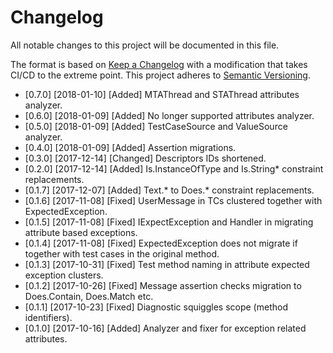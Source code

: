 # Changelog
All notable changes to this project will be documented in this file.

The format is based on [Keep a Changelog](http://keepachangelog.com/en/1.0.0/) with a modification that takes CI/CD to
the extreme point. This project adheres to [Semantic Versioning](http://semver.org/spec/v2.0.0.html).

* [0.7.0] [2018-01-10] [Added]   MTAThread and STAThread attributes analyzer.
* [0.6.0] [2018-01-09] [Added]   No longer supported attributes analyzer.
* [0.5.0] [2018-01-09] [Added]   TestCaseSource and ValueSource analyzer.
* [0.4.0] [2018-01-09] [Added]   Assertion migrations.
* [0.3.0] [2017-12-14] [Changed] Descriptors IDs shortened. 
* [0.2.0] [2017-12-14] [Added]   Is.InstanceOfType and Is.String* constraint replacements.
* [0.1.7] [2017-12-07] [Added]   Text.* to Does.* constraint replacements.
* [0.1.6] [2017-11-08] [Fixed]   UserMessage in TCs clustered together with ExpectedException.
* [0.1.5] [2017-11-08] [Fixed]   IExpectException and Handler in migrating attribute based exceptions.
* [0.1.4] [2017-11-08] [Fixed]   ExpectedException does not migrate if together with test cases in the original method.
* [0.1.3] [2017-10-31] [Fixed]   Test method naming in attribute expected exception clusters. 
* [0.1.2] [2017-10-26] [Fixed]   Message assertion checks migration to Does.Contain, Does.Match etc.
* [0.1.1] [2017-10-23] [Fixed]   Diagnostic squiggles scope (method identifiers).
* [0.1.0] [2017-10-16] [Added]   Analyzer and fixer for exception related attributes.